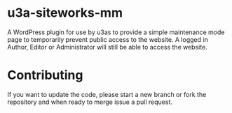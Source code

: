 # u3a-siteworks-mm
A WordPress plugin for use by u3as to provide a simple maintenance mode page to temporarily prevent public access to the website.
A logged in Author, Editor or Administrator will still be able to access the website.

# Contributing

If you want to update the code, please start a new branch or fork the repository and when ready to merge issue a pull request.
